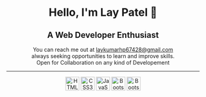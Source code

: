 <h1 align="center">Hello, I'm Lay Patel 👋</h1>
<h2 align="center">A Web Developer Enthusiast</h2>
<p align="center">You can reach me out at <a href="mailto:nisoojadhav@gmail.com">laykumarhp67428@gmail.com</a></br>
always seeking opportunities to learn and improve skills.</br>
Open for Collaboration on any kind of Developement</br>
</p>
<hr>
<div>
 <p align="center">
<img src="https://raw.githubusercontent.com/danielcranney/readme-generator/main/public/icons/skills/html5-colored.svg" alt="HTML5" style="max-width: 100%;" width="36" height="36">
<img src="https://raw.githubusercontent.com/danielcranney/readme-generator/main/public/icons/skills/css3-colored.svg" alt="CSS3" style="max-width: 100%;" width="36" height="36">
  <img src="https://raw.githubusercontent.com/danielcranney/readme-generator/main/public/icons/skills/javascript-colored.svg" alt="JavaScript" style="max-width: 100%;" width="36" height="36">
  <img src="https://raw.githubusercontent.com/danielcranney/readme-generator/main/public/icons/skills/bootstrap-colored.svg" alt="Bootstrap" style="max-width: 100%;" width="36" height="36">
  <img src="https://img1.pnghut.com/11/19/23/Qwx0p7hsBv/oracle-database-purple-microsoft-sql-server-c-query-language.jpg" alt="Bootstrap" style="max-width: 100%;" width="36" height="36">
 </p>
</div>
